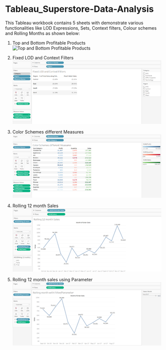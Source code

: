 # Tableau_Superstore-Data-Analysis

This Tableau workbook contains 5 sheets with demonstrate various functionalities like LOD Expressions, Sets, Context filters, Colour schemes and Rolling Months as shown below:

1. Top and Bottom Profitable Products
![Top and Bottom Profitable Products](Dashboard.png "Top and Bottom Profitable Products")

2. Fixed LOD and Context Filters
![Fixed LOD and Context Filters](LOD_Filters.png "Fixed LOD and Context Filters")

3. Color Schemes different Measures
![Color Schemes different Measures](Color_Measures.png "Color Schemes different Measures")

4. Rolling 12 month Sales
![Rolling 12 month Sales](rolling.png "Rolling 12 month Sales")

5. Rolling 12 month sales using Parameter
![Rolling month with Filter/Parameter](rolling_parameter.png "Rolling month with Filter/Parameter")

